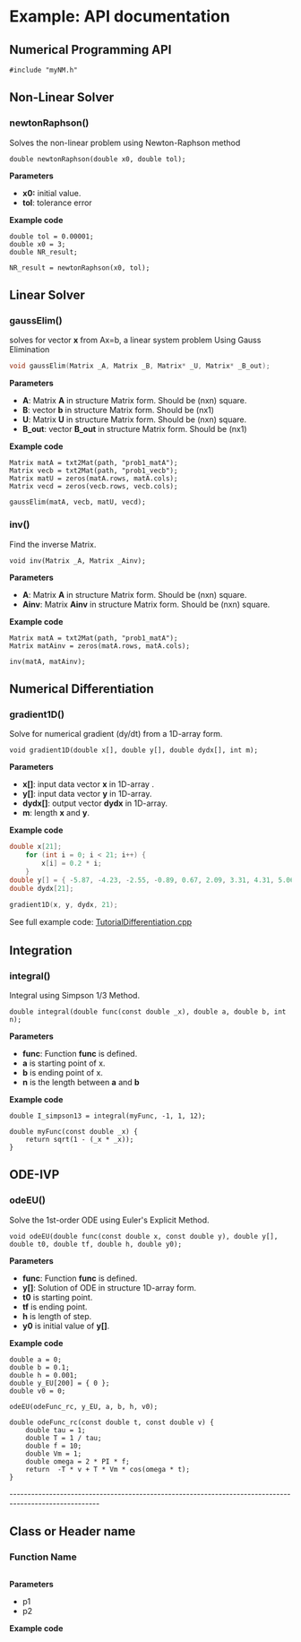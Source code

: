 # Example: API documentation

## Numerical Programming API

`#include "myNM.h"`

## Non-Linear Solver

### newtonRaphson()

Solves the non-linear problem using Newton-Raphson method

```
double newtonRaphson(double x0, double tol);
```

**Parameters**

* **x0:** initial value.
* **tol**:  tolerance error

**Example code**

```
double tol = 0.00001;
double x0 = 3;
double NR_result;
​
NR_result = newtonRaphson(x0, tol);
```

## Linear Solver

### gaussElim()

solves for vector **x** from Ax=b, a linear system problem Using Gauss Elimination

```cpp
void gaussElim(Matrix _A, Matrix _B, Matrix* _U, Matrix* _B_out);
```

**Parameters**

* **A**: Matrix **A** in structure Matrix form. Should be (nxn) square.
* **B**: vector **b** in structure Matrix form. Should be (nx1)
* **U**: Matrix **U** in structure Matrix form. Should be (nxn) square.
* **B\_out**: vector **B\_out** in structure Matrix form. Should be (nx1)

**Example code**

```
Matrix matA = txt2Mat(path, "prob1_matA");
Matrix vecb = txt2Mat(path, "prob1_vecb");
Matrix matU = zeros(matA.rows, matA.cols);
Matrix vecd = zeros(vecb.rows, vecb.cols);
​
gaussElim(matA, vecb, matU, vecd);
```

### inv()

Find the inverse Matrix.

```
void inv(Matrix _A, Matrix _Ainv);
```

**Parameters**

* **A**: Matrix **A** in structure Matrix form. Should be (nxn) square.
* **Ainv**: Matrix **Ainv** in structure Matrix form. Should be (nxn) square.

**Example code**

```
Matrix matA = txt2Mat(path, "prob1_matA");
Matrix matAinv = zeros(matA.rows, matA.cols);
​
inv(matA, matAinv);
```

###

## Numerical Differentiation

### gradient1D()

Solve for numerical gradient (dy/dt) from a 1D-array form.

```
void gradient1D(double x[], double y[], double dydx[], int m);
```

**Parameters**

* **x\[]**: input data vector **x** in 1D-array .
* **y\[]**: input data vector **y** in 1D-array.
* **dydx\[]**: output vector **dydx** in 1D-array.
* **m**:  length **x** and **y**.

**Example code**

```cpp
double x[21];
    for (int i = 0; i < 21; i++) {
        x[i] = 0.2 * i;
    }
double y[] = { -5.87, -4.23, -2.55, -0.89, 0.67, 2.09, 3.31, 4.31, 5.06, 5.55, 5.78, 5.77, 5.52, 5.08, 4.46, 3.72, 2.88, 2.00, 1.10, 0.23, -0.59 };
double dydx[21];
​
gradient1D(x, y, dydx, 21);
```

See full example code: [TutorialDifferentiation.cpp](https://github.com/ykkimhgu/tutorial-NM/blob/main/tutorial/Tutorial-Differentiation.cpp)

## Integration

### integral()

Integral using Simpson 1/3 Method.

```
double integral(double func(const double _x), double a, double b, int n);
```

**Parameters**

* **func**: Function **func** is defined.
* **a** is starting point of x.
* **b** is ending point of x.
* **n** is the length between **a** and **b**

**Example code**

```
double I_simpson13 = integral(myFunc, -1, 1, 12);

double myFunc(const double _x) {
	return sqrt(1 - (_x * _x));
}
```

## ODE-IVP

### odeEU()

Solve the 1st-order ODE using Euler's Explicit Method.

```
void odeEU(double func(const double x, const double y), double y[], double t0, double tf, double h, double y0);
```

**Parameters**

* **func**: Function **func** is defined.
* **y\[]**: Solution of ODE in structure 1D-array form.
* **t0** is starting point.
* **tf** is ending point.
* **h** is length of step.
* **y0** is initial value of **y\[]**.

**Example code**

```
double a = 0;
double b = 0.1;
double h = 0.001;
double y_EU[200] = { 0 };
double v0 = 0;

odeEU(odeFunc_rc, y_EU, a, b, h, v0);

double odeFunc_rc(const double t, const double v) {
	double tau = 1;
	double T = 1 / tau;
	double f = 10;
	double Vm = 1;
	double omega = 2 * PI * f;
	return  -T * v + T * Vm * cos(omega * t);
}
```

\-------------------------------------------------------------------------------------------------------

## Class or Header name

### Function Name

```
```

**Parameters**

* p1
* p2

**Example code**

```
```
